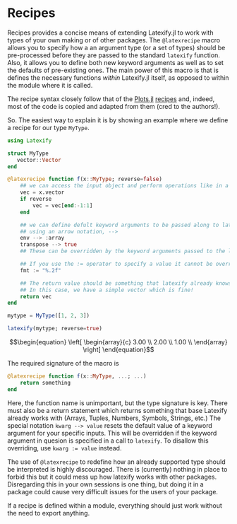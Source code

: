 
# Recipes

Recipes provides a concise means of extending Latexify.jl to work with types of your own making or of other packages. The `@latexrecipe` macro allows you to specify how a an argument type (or a set of types) should be pre-processed before they are passed to the standard `latexify` function. Also, it allows you to define both new keyword arguments as well as to set the defaults of pre-existing ones. The main power of this macro is that is defines the necessary functions *within* Latexify.jl itself, as opposed to within the module where it is called. 


The recipe syntax closely follow that of the [Plots.jl](https://github.com/JuliaPlots/Plots.jl) [recipes](https://github.com/JuliaPlots/RecipesBase.jl) and, indeed, most of the code is copied and adapted from them (cred to the authors!). 



So. The easiest way to explain it is by showing an example where we define a recipe for our type `MyType`. 

```julia
using Latexify

struct MyType 
   vector::Vector
end
```

```julia
@latexrecipe function f(x::MyType; reverse=false)
    ## we can access the input object and perform operations like in a normal function.
    vec = x.vector
    if reverse
        vec = vec[end:-1:1]
    end

    ## we can define defult keyword arguments to be passed along to latexify 
    ## using an arrow notation, --> 
    env --> :array
    transpose --> true
    ## These can be overridden by the keyword arguments passed to the latexify function.

    ## If you use the := operator to specify a value it cannot be overridden.
    fmt := "%.2f"

    ## The return value should be something that latexify already knows how to work with.
    ## In this case, we have a simple vector which is fine!
    return vec
end
```

```julia
mytype = MyType([1, 2, 3])

latexify(mytype; reverse=true)
```

```math
\begin{equation}
\left[
\begin{array}{c}
3.00 \\
2.00 \\
1.00 \\
\end{array}
\right]
\end{equation}
```

The required signature of the macro is
```julia
@latexrecipe function f(x::MyType, ...; ...)
    return something
end
```

Here, the function name is unimportant, but the type signature is key. 
There must also be a return statement which returns something that base Latexify already works with (Arrays, Tuples, Numbers, Symbols, Strings, etc.)
The special notation `kwarg --> value` resets the default value of a keyword argument for your specific inputs. This will be overridden if the keyword argument in quesion is specified in a call to `latexify`. 
To disallow this overriding, use `kwarg := value` instead.

The use of `@latexrecipe` to redefine how an already supported type should be interpreted is highly discouraged. There is (currently) nothing in place to forbid this but it could mess up how latexify works with other packages. Disregarding this in your own sessions is one thing, but doing it in a package could cause very difficult issues for the users of your package. 


If a recipe is defined within a module, everything should just work without the need to export anything. 
